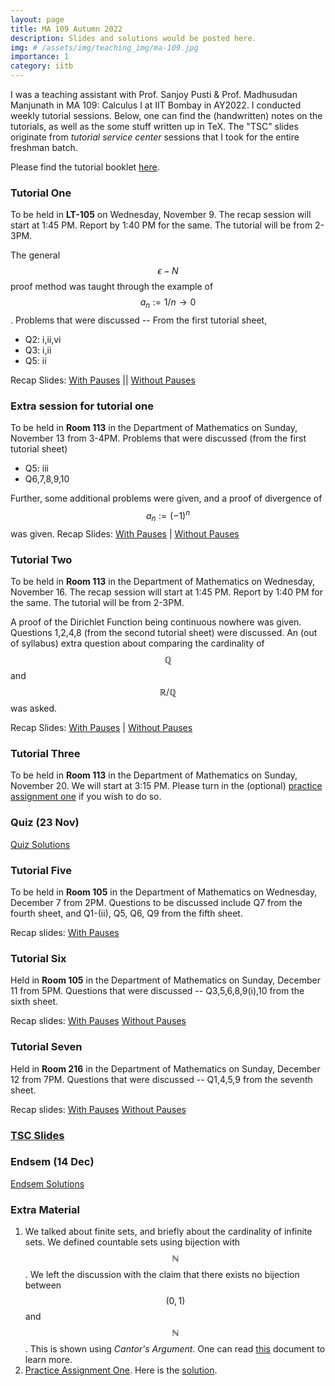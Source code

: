 ```yaml
---
layout: page
title: MA 109 Autumn 2022
description: Slides and solutions would be posted here.
img: # /assets/img/teaching_img/ma-109.jpg
importance: 1
category: iitb
---
```



I was a teaching assistant with Prof. Sanjoy Pusti & Prof. Madhusudan Manjunath in MA 109: Calculus I at IIT Bombay in AY2022. I conducted weekly tutorial sessions. Below, one can find the (handwritten) notes on the tutorials, as well as the some stuff written up in TeX. The "TSC" slides originate from _tutorial service center_ sessions that I took for the entire freshman batch.


Please find the tutorial booklet [here](https://siddhant-midha.github.io/assets/pdf/teaching_pdf/ma-109-22/MA_109_Booklet__Copy_.pdf).


### Tutorial One

To be held in **LT-105** on Wednesday, November 9. The recap session will start at 1:45 PM. Report by 1:40 PM for the same. The tutorial will be from 2-3PM. 

The general $$\epsilon-N$$ proof method was taught through the example of $$a_n:=1/n \to 0$$. Problems that were discussed -- From the first tutorial sheet, 
- Q2: i,ii,vi 
- Q3: i,ii
- Q5: ii

Recap Slides: [With Pauses](https://siddhant-midha.github.io/assets/pdf/teaching_pdf/ma-109-22/week1_recap_with_pauses.pdf) || [Without Pauses](https://siddhant-midha.github.io/assets/pdf/teaching_pdf/ma-109-22/week1_recap_without_pauses.pdf)

### Extra session for tutorial one

To be held in **Room 113** in the Department of Mathematics on Sunday, November 13 from 3-4PM. Problems that were discussed (from the first tutorial sheet)
- Q5: iii
- Q6,7,8,9,10

Further, some additional problems were given, and a proof of divergence of $$a_n := (-1)^n$$ was given.
Recap Slides: [With Pauses](https://siddhant-midha.github.io/assets/pdf/teaching_pdf/ma-109-22/week1_recap_extra_with_pauses.pdf) | [Without Pauses](https://siddhant-midha.github.io/assets/pdf/teaching_pdf/ma-109-22/week1_recap_extra_without_pauses.pdf)

### Tutorial Two 

To be held in **Room 113** in the Department of Mathematics on Wednesday, November 16. The recap session will start at 1:45 PM. Report by 1:40 PM for the same. The tutorial will be from 2-3PM. 

A proof of the Dirichlet Function being continuous nowhere was given. Questions 1,2,4,8 (from the second tutorial sheet) were discussed. An (out of syllabus) extra question about comparing the cardinality of $$\mathbb{Q}$$ and $$\mathbb{R}/\mathbb{Q}$$ was asked.

Recap Slides: [With Pauses](https://siddhant-midha.github.io/assets/pdf/teaching_pdf/ma-109-22/week2_recap__with_pauses.pdf) | [Without Pauses](https://siddhant-midha.github.io/assets/pdf/teaching_pdf/ma-109-22/week2_recap_without_pauses.pdf)

### Tutorial Three

To be held in **Room 113** in the Department of Mathematics on Sunday, November 20. We will start at 3:15 PM. Please turn in the (optional) [practice assignment one](https://siddhant-midha.github.io/assets/pdf/teaching_pdf/ma-109-22/practice_assn_1.pdf) if you wish to do so.

### Quiz (23 Nov)
[Quiz Solutions](https://siddhant-midha.github.io/assets/pdf/teaching_pdf/ma-109-22/ma-109_22_midsem_sol.pdf)

### Tutorial Five

To be held in **Room 105** in the Department of Mathematics on Wednesday, December 7 from 2PM. Questions to be discussed include Q7 from the fourth sheet, and Q1-(ii), Q5, Q6, Q9 from the fifth sheet. 

Recap slides: [With Pauses](https://siddhant-midha.github.io/assets/pdf/teaching_pdf/ma-109-22/week5_recap.pdf)

### Tutorial Six

Held in **Room 105** in the Department of Mathematics on Sunday, December 11 from 5PM. Questions that were discussed -- Q3,5,6,8,9(i),10 from the sixth sheet. 

Recap slides: [With Pauses](https://siddhant-midha.github.io/assets/pdf/teaching_pdf/ma-109-22/week6_recap_with_pauses.pdf) [Without Pauses](https://siddhant-midha.github.io/assets/pdf/teaching_pdf/ma-109-22/week6_recap_without_pauses.pdf)

### Tutorial Seven

Held in **Room 216** in the Department of Mathematics on Sunday, December 12 from 7PM. Questions that were discussed -- Q1,4,5,9 from the seventh sheet. 

Recap slides: [With Pauses](https://siddhant-midha.github.io/assets/pdf/teaching_pdf/ma-109-22/week7_recap_with_pauses.pdf) [Without Pauses](https://siddhant-midha.github.io/assets/pdf/teaching_pdf/ma-109-22/week7_recap_without_pauses.pdf)


### [TSC Slides](https://siddhant-midha.github.io/assets/pdf/teaching_pdf/ma-109-22/TSC.pdf)

### Endsem (14 Dec)
[Endsem Solutions](https://siddhant-midha.github.io/assets/pdf/teaching_pdf/ma-109-22/ma-109_22_endsem_sol.pdf)

### Extra Material 

1. We talked about finite sets, and briefly about the cardinality of infinite sets. We defined countable sets using bijection with $$\mathbb{N}$$. We left the discussion with the claim that there exists no bijection between $$(0,1)$$ and $$\mathbb{N}$$. This is shown using *Cantor's Argument*. One can read [this](https://jlmartin.ku.edu/courses/math410-S09/cantor.pdf) document to learn more.
2. [Practice Assignment One](https://siddhant-midha.github.io/assets/pdf/teaching_pdf/ma-109-22/practice_assn_1.pdf). Here is the [solution](https://siddhant-midha.github.io/assets/pdf/teaching_pdf/ma-109-22/practice_assn_1_sol.pdf).


